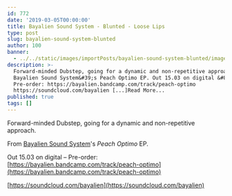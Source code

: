 ```yaml
---
id: 772
date: '2019-03-05T00:00:00'
title: Bayalien Sound System - Blunted - Loose Lips
type: post
slug: bayalien-sound-system-blunted
author: 100
banner:
  - ../../static/images/importPosts/bayalien-sound-system-blunted/image772.jpeg
description: >-
  Forward-minded Dubstep, going for a dynamic and non-repetitive approach. From
  Bayalien Sound System&#39;s Peach Optimo EP. Out 15.03 on digital &#8211;
  Pre-order: https://bayalien.bandcamp.com/track/peach-optimo
  https://soundcloud.com/bayalien [...]Read More...
published: true
tags: []
---
```

Forward-minded Dubstep, going for a dynamic and non-repetitive approach.

From [Bayalien Sound System](https://bayalien.bandcamp.com)'s _Peach Optimo_ EP.

Out 15.03 on digital – Pre-order: [https://bayalien.bandcamp.com/track/peach-optimo](https://bayalien.bandcamp.com/track/peach-optimo)

[https://soundcloud.com/bayalien](https://soundcloud.com/bayalien)